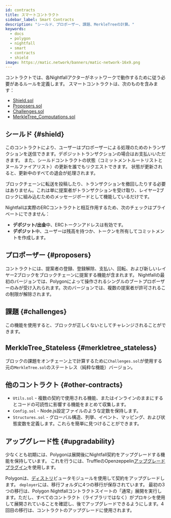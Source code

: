 ```yaml
---
id: contracts
title: スマートコントラクト
sidebar_label: Smart Contracts
description: "シールド、プロポーザー、課題、MerkleTreeの計算。"
keywords:
  - docs
  - polygon
  - nightfall
  - smart
  - contracts
  - shield
image: https://matic.network/banners/matic-network-16x9.png
---
```


コントラクトでは、各Nightfallアクターがネットワークで動作するために従う必要があるルールを定義します。
スマートコントラクトは、次のものを含みます：

- [Shield.sol](#shield)
- [Proposers.sol](#proposers)
- [Challenges.sol](#challenges)
- [MerkleTree_Computations.sol](#merkletree_computations)

## シールド {#shield}
このコントラクトにより、ユーザーはプロポーザーによる処理のためのトランザクションを送信できます。デポジットトランザクションの場合はお支払いいただきます。
また、シールドコントラクトの状態（コミットメントルートリストとヌールファイアリスト）の更新を誰でもリクエストできます。
状態が更新されると、更新中のすべての退会が処理されます。

ブロックチェーンに転送を投稿したり、トランザクションを撤回したりする必要はありません。これは単に提案者がトランザクションを受け取り、レイヤー2ブロックに組み込むためのメッセージボードとして機能しているだけです。

Nightfallは実際のERCコントラクトと相互作用するため、次のチェックはプライベートにできません：

- **デポジット/出金**中、ERCトークンアドレスは有効です。
- **デポジット**中、ユーザーは残高を持つか、トークンを所有してコミットメントを作成します。

## プロポーザー {#proposers}
コントラクトには、提案者の登録、登録解除、支払い、回転、および新しいレイヤー2ブロックをブロックチェーンに提案する機能が含まれます。
Nightfallの最初のバージョンでは、Polygonによって操作されるシングルのブートプロポーザーのみが受け入れられます。次のバージョンでは、複数の提案者が許可されるこの制限が解除されます。

## 課題 {#challenges}
この機能を使用すると、ブロックが正しくないとしてチャレンジされることができます。

## MerkleTree_Stateless {#merkletree_stateless}
ブロックの課題をオンチェーン上で計算するために`Challenges.sol`が使用する元の`MerkleTree.sol`のステートレス（純粋な機能）バージョン。

## 他のコントラクト {#other-contracts}
- `Utils.sol` - 複数の契約で使用される機能、またはインラインのままにするとコードの可読性に影響する機能をまとめて収集します。
- `Config.sol` - Node.js設定ファイルのような定数を保持します。
- `Structures.sol` - グローバル構造、列挙、イベント、マッピング、および状態変数を定義します。これらを簡単に見つけることができます。

## アップグレード性 {#upgradability}
少なくとも初期には、Polygonは展開後にNightfall契約をアップグレードする機能を保持しています。
これを行うには、TruffleのOpenzeppelin[アップグレードプラグイン](https://docs.openzeppelin.com/upgrades-plugins/1.x/)を使用します。

Polygonは、[ディストリ](https://github.com/EYBlockchain/nightfall_3/tree/master/nightfall-deployer)ビュータモジュールを使用して契約をアップグレードします。
`deployer`には、移行フォルダに4つの移行が保存されています。
最初の3つの移行は、Polygon Nightfallコントラクトスイートの「通常」展開を実行します。ただし、すべてのコントラクト（ライブラリではなく）がプロキシを使用して展開されていることを確認し、後でアップグレードできるようにします。4回目の移行は、コントラクトのアップグレードに使用されます。
